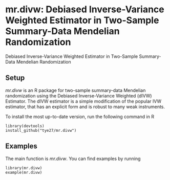 # mr.divw: Debiased Inverse-Variance Weighted Estimator in Two-Sample Summary-Data Mendelian Randomization
Debiased Inverse-Variance Weighted Estimator in Two-Sample Summary-Data Mendelian Randomization

## Setup
*mr.divw* is an R package for two-sample summary-data Mendelian randomization using the Debiased Inverse-Variance Weighted (dIVW) Estimator. 
The dIVW estimator is a simple modification of the popular IVW estimator, that has an explicit form and is robust to many weak instruments. 

To install the most up-to-date version, run the following command in R

```
library(devtools)
install_github("tye27/mr.divw")
```

## Examples
The main function is *mr.divw*. You can find examples by running

```
library(mr.divw)
example(mr.divw) 
```





